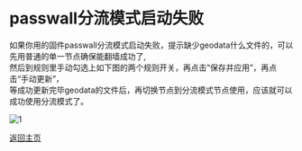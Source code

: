# passwall分流模式启动失败

如果你用的固件passwall分流模式启动失败，提示缺少geodata什么文件的，可以先用普通的单一节点确保能翻墙成功了,             
然后到规则里手动勾选上如下图的两个规则开关，再点击“保存并应用”，再点击“手动更新”，        
等成功更新完毕geodata的文件后，再切换节点到分流模式节点使用，应该就可以成功使用分流模式了。          

![1](https://user-images.githubusercontent.com/73426989/153357170-5b4462d5-2a0c-480e-87a4-9d26ad0c1615.png)         


[返回主页](https://boduoyejieyi666.github.io/whonolikeboduoyejieyi/)                
